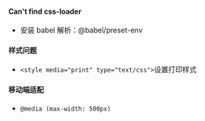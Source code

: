 #### Can't find css-loader

- 安装 babel 解析：@babel/preset-env

#### 样式问题

- `<style media="print" type="text/css">`设置打印样式

#### 移动端适配

- `@media (max-width: 500px)`
